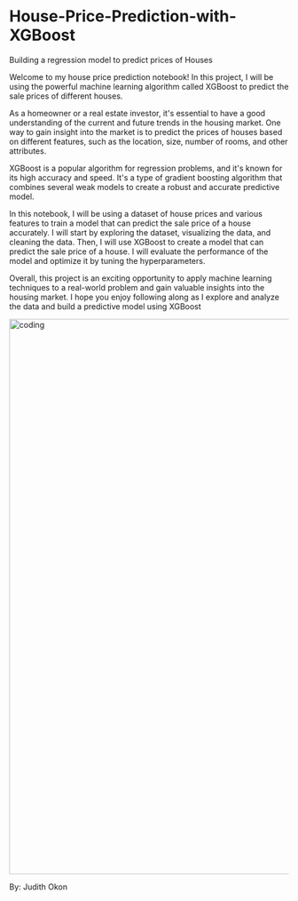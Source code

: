 # House-Price-Prediction-with-XGBoost
Building a regression model to predict prices of Houses

Welcome to my house price prediction notebook! In this project, I will be using the powerful machine learning algorithm called XGBoost to predict the sale prices of different houses.

As a homeowner or a real estate investor, it's essential to have a good understanding of the current and future trends in the housing market. One way to gain insight into the market is to predict the prices of houses based on different features, such as the location, size, number of rooms, and other attributes.

XGBoost is a popular algorithm for regression problems, and it's known for its high accuracy and speed. It's a type of gradient boosting algorithm that combines several weak models to create a robust and accurate predictive model.

In this notebook, I will be using a dataset of house prices and various features to train a model that can predict the sale price of a house accurately. I will start by exploring the dataset, visualizing the data, and cleaning the data. Then, I will use XGBoost to create a model that can predict the sale price of a house. I will evaluate the performance of the model and optimize it by tuning the hyperparameters.

Overall, this project is an exciting opportunity to apply machine learning techniques to a real-world problem and gain valuable insights into the housing market. I hope you enjoy following along as I explore and analyze the data and build a predictive model using XGBoost

<img align="center" alt="coding" width="1000" src="https://www.lendingtree.com/content/uploads/2019/03/for-sale-header.jpg">

By: Judith Okon
